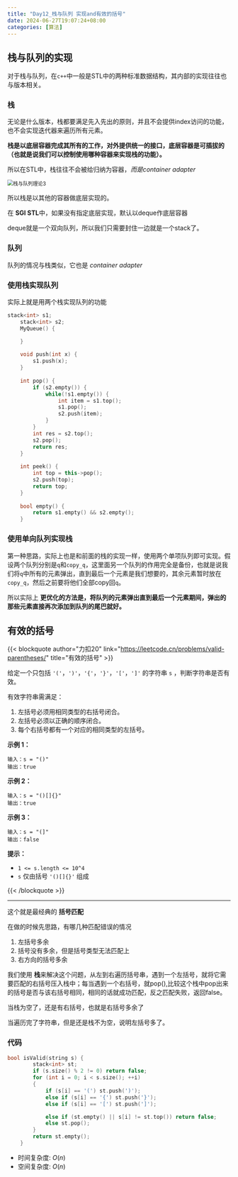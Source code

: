 ```yaml
---
title: "Day12_栈与队列 实现and有效的括号"
date: 2024-06-27T19:07:24+08:00
categories: [算法]
---
```


## 栈与队列的实现

对于栈与队列，在`c++`中一般是STL中的两种标准数据结构，其内部的实现往往也与版本相关。

### 栈

无论是什么版本，栈都要满足先入先出的原则，并且不会提供index访问的功能，也不会实现迭代器来遍历所有元素。

**栈是以底层容器完成其所有的工作，对外提供统一的接口，底层容器是可插拔的（也就是说我们可以控制使用哪种容器来实现栈的功能）。**

所以在STL中，栈往往不会被给归纳为容器，*而是container adapter*

<img src="https://obsdian-1304266993.cos.ap-chongqing.myqcloud.com/typora/20210104235459376.png" alt="栈与队列理论3" style="zoom:80%;" />

所以栈是以其他的容器做底层实现的。

在 **SGI STL**中，如果没有指定底层实现，默认以deque作底层容器

deque就是一个双向队列，所以我们只需要封住一边就是一个stack了。

### 队列

队列的情况与栈类似，它也是 *container adapter*

### 使用栈实现队列

实际上就是用两个栈实现队列的功能

```c++
stack<int> s1;
    stack<int> s2;
    MyQueue() {

    }
    
    void push(int x) {
        s1.push(x);
    }
    
    int pop() {
        if (s2.empty()) {
            while(!s1.empty()) {
                int item = s1.top();
                s1.pop();
                s2.push(item);
            }
        }
        int res = s2.top();
        s2.pop();
        return res;
    }
    
    int peek() {
        int top = this->pop();
        s2.push(top);
        return top;
    }
    
    bool empty() {
        return s1.empty() && s2.empty();
    }
```

### 使用单向队列实现栈

第一种思路，实际上也是和前面的栈的实现一样，使用两个单项队列即可实现。假设两个队列分别是`q`和`copy_q`，这里面另一个队列的作用完全是备份，也就是说我们将`q`中所有的元素弹出，直到最后一个元素是我们想要的，其余元素暂时放在`copy_q`，然后之前要将他们全部copy回`q`。

所以实际上 **更优化的方法是，将队列的元素弹出直到最后一个元素期间，弹出的那些元素直接再次添加到队列的尾巴就好。**



## 有效的括号

{{< blockquote author="力扣20" link="https://leetcode.cn/problems/valid-parentheses/" title="有效的括号" >}}

给定一个只包括 `'('`，`')'`，`'{'`，`'}'`，`'['`，`']'` 的字符串 `s` ，判断字符串是否有效。

有效字符串需满足：

1. 左括号必须用相同类型的右括号闭合。
2. 左括号必须以正确的顺序闭合。
3. 每个右括号都有一个对应的相同类型的左括号。

 

**示例 1：**

```
输入：s = "()"
输出：true
```

**示例 2：**

```
输入：s = "()[]{}"
输出：true
```

**示例 3：**

```
输入：s = "(]"
输出：false
```

 

**提示：**

- `1 <= s.length <= 10^4`
- `s` 仅由括号 `'()[]{}'` 组成

{{< /blockquote >}}

---

这个就是最经典的 **括号匹配**

在做的时候先思路，有哪几种匹配错误的情况

1. 左括号多余
2. 括号没有多余，但是括号类型无法匹配上
3. 右方向的括号多余

我们使用 **栈**来解决这个问题，从左到右遍历括号串，遇到一个左括号，就将它需要匹配的右括号压入栈中；每当遇到一个右括号，就pop(),比较这个栈中pop出来的括号是否与该右括号相同，相同的话就成功匹配，反之匹配失败，返回false。

当栈为空了，还是有右括号，也就是右括号多余了

当遍历完了字符串，但是还是栈不为空，说明左括号多了。

### 代码

```c++
bool isValid(string s) {
        stack<int> st;
        if (s.size() % 2 != 0) return false;
        for (int i = 0; i < s.size(); ++i)
        {
            if (s[i] == '(') st.push(')');
            else if (s[i] == '{') st.push('}');
            else if (s[i] == '[') st.push(']');

            else if (st.empty() || s[i] != st.top()) return false;
            else st.pop();
        }
        return st.empty();
    }
```

+ 时间复杂度: $O(n)$
+ 空间复杂度: $O(n)$

